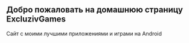 ## Добро пожаловать на домашнюю страницу ExcluzivGames
Сайт с моими лучшими приложениями и играми на Android
